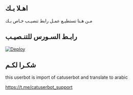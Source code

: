 ## اهـلا بـك
مـن هـنا تستطيـع عمـل رابط تنصيـب خـاص بـك

## رابـط السـورس للتنـصيـب

[![Deploy](https://www.herokucdn.com/deploy/button.svg)](https://heroku.com/deploy?template=https://github.com/opexl/jmthon)

## شكـرا لكـم 


this userbot is import of catuserbot and translate to arabic

https://t.me/catuserbot_support
